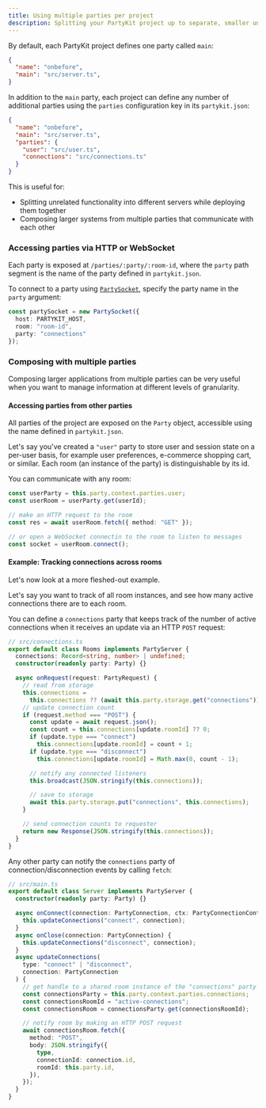 ```yaml
---
title: Using multiple parties per project
description: Splitting your PartyKit project up to separate, smaller units that can communicate with each other
---
```


By default, each PartyKit project defines one party called `main`:

```json
{
  "name": "onbefore",
  "main": "src/server.ts",
}
```

<!-- TODO: Link to reference -->
In addition to the `main` party, each project can define any number of additional parties using the `parties` configuration key in its `partykit.json`:

```json
{
  "name": "onbefore",
  "main": "src/server.ts",
  "parties": {
    "user": "src/user.ts",
    "connections": "src/connections.ts"
  }
}
```

This is useful for:

- Splitting unrelated functionality into different servers while deploying them together
- Composing larger systems from multiple parties that communicate with each other

### Accessing parties via HTTP or WebSocket

Each party is exposed at `/parties/:party/:room-id`, where the `party` path segment is the name of the party defined in `partykit.json`.

To connect to a party using [`PartySocket`](../../reference/partysocket-api/), specify the party name in the `party` argument:

```ts
const partySocket = new PartySocket({
  host: PARTYKIT_HOST,
  room: "room-id",
  party: "connections"
});
```

### Composing with multiple parties

Composing larger applications from multiple parties can be very useful when you want to manage information at different levels of granularity.

#### Accessing parties from other parties

All parties of the project are exposed on the `Party` object, accessible using the name defined in `partykit.json`.

Let's say you've created a `"user"` party to store user and session state on a per-user basis, for example user preferences, e-commerce shopping cart, or similar. Each room (an instance of the party) is distinguishable by its id.

You can communicate with any room:

```ts
const userParty = this.party.context.parties.user;
const userRoom = userParty.get(userId);

// make an HTTP request to the room
const res = await userRoom.fetch({ method: "GET" });

// or open a WebSocket connectin to the room to listen to messages
const socket = userRoom.connect();
```

#### Example: Tracking connections across rooms

Let's now look at a more fleshed-out example.

Let's say you want to track of all room instances, and see how many active connections there are to each room.

You can define a `connections` party that keeps track of the number of active connections when it receives an update via an HTTP `POST` request:

```ts
// src/connections.ts
export default class Rooms implements PartyServer {
  connections: Record<string, number> | undefined;
  constructor(readonly party: Party) {}

  async onRequest(request: PartyRequest) {
    // read from storage
    this.connections =
      this.connections ?? (await this.party.storage.get("connections")) ?? {};
    // update connection count
    if (request.method === "POST") {
      const update = await request.json();
      const count = this.connections[update.roomId] ?? 0;
      if (update.type === "connect") 
        this.connections[update.roomId] = count + 1;
      if (update.type === "disconnect") 
        this.connections[update.roomId] = Math.max(0, count - 1);

      // notify any connected listeners
      this.broadcast(JSON.stringify(this.connections));

      // save to storage
      await this.party.storage.put("connections", this.connections);
    }

    // send connection counts to requester
    return new Response(JSON.stringify(this.connections));
  }
}
```

Any other party can notify the `connections` party of connection/disconnection events by calling `fetch`:

```ts
// src/main.ts
export default class Server implements PartyServer {
  constructor(readonly party: Party) {}

  async onConnect(connection: PartyConnection, ctx: PartyConnectionContext) {
    this.updateConnections("connect", connection);
  }
  async onClose(connection: PartyConnection) {
    this.updateConnections("disconnect", connection);
  }
  async updateConnections(
    type: "connect" | "disconnect",
    connection: PartyConnection
  ) {
    // get handle to a shared room instance of the "connections" party
    const connectionsParty = this.party.context.parties.connections;
    const connectionsRoomId = "active-connections";
    const connectionsRoom = connectionsParty.get(connectionsRoomId);

    // notify room by making an HTTP POST request
    await connectionsRoom.fetch({
      method: "POST",
      body: JSON.stringify({
        type,
        connectionId: connection.id,
        roomId: this.party.id,
      }),
    });
  }
}
```
